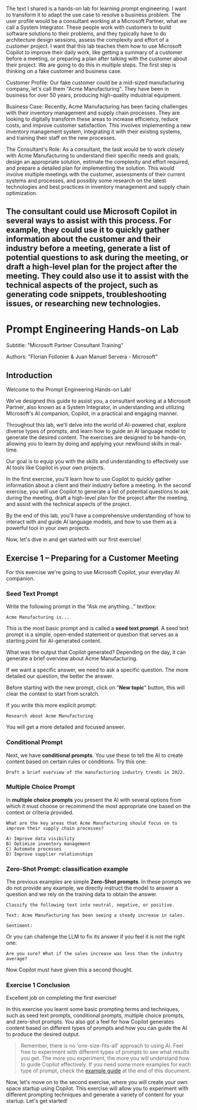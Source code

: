 The text I shared is a hands-on lab for learning prompt engineering. I want to transform it to adapt the use case to resolve a business problem. The user profile would be a consultant working at a Microsoft Partner, what we call a System Integrator. These people work with customers to build software solutions to their problems, and they typically have to do architecture design sessions, assess the complexity and effort of a customer project. I want that this lab teaches them how to use Microsoft Copilot to improve their daily work, like getting a summary of a customer before a meeting, or preparing a plan after talking with the customer about their project. We are going to do this in multiple steps. The first step is thinking on a fake customer and business case.

Customer Profile:
Our fake customer could be a mid-sized manufacturing company, let's call them "Acme Manufacturing". They have been in business for over 50 years, producing high-quality industrial equipment.

Business Case:
Recently, Acme Manufacturing has been facing challenges with their inventory management and supply chain processes. They are looking to digitally transform these areas to increase efficiency, reduce costs, and improve customer satisfaction. This involves implementing a new inventory management system, integrating it with their existing systems, and training their staff on the new processes.

The Consultant's Role:
As a consultant, the task would be to work closely with Acme Manufacturing to understand their specific needs and goals, design an appropriate solution, estimate the complexity and effort required, and prepare a detailed plan for implementing the solution. This would involve multiple meetings with the customer, assessments of their current systems and processes, and possibly some research on the latest technologies and best practices in inventory management and supply chain optimization.

The consultant could use Microsoft Copilot in several ways to assist with this process. For example, they could use it to quickly gather information about the customer and their industry before a meeting, generate a list of potential questions to ask during the meeting, or draft a high-level plan for the project after the meeting. They could also use it to assist with the technical aspects of the project, such as generating code snippets, troubleshooting issues, or researching new technologies.
---  
   
# Prompt Engineering Hands-on Lab  
   
Subtitle: "Microsoft Partner Consultant Training"  
   
Authors: "Florian Follonier & Juan Manuel Servera - Microsoft"  
   
## Introduction  
   
Welcome to the Prompt Engineering Hands-on Lab!  
   
We've designed this guide to assist you, a consultant working at a Microsoft Partner, also known as a System Integrator, in understanding and utilizing Microsoft's AI companion, Copilot, in a practical and engaging manner.  
    
Throughout this lab, we'll delve into the world of AI-powered chat, explore diverse types of prompts, and learn how to guide an AI language model to generate the desired content. The exercises are designed to be hands-on, allowing you to learn by doing and applying your newfound skills in real-time.  
   
Our goal is to equip you with the skills and understanding to effectively use AI tools like Copilot in your own projects.    
  
In the first exercise, you'll learn how to use Copilot to quickly gather information about a client and their industry before a meeting. In the second exercise, you will use Copilot to generate a list of potential questions to ask during the meeting, draft a high-level plan for the project after the meeting, and assist with the technical aspects of the project.  
   
By the end of this lab, you'll have a comprehensive understanding of how to interact with and guide AI language models, and how to use them as a powerful tool in your own projects.  
    
Now, let's dive in and get started with our first exercise!  
   
## Exercise 1 – Preparing for a Customer Meeting  
   
For this exercise we're going to use Microsoft Copilot, your everyday AI companion.  
   
### Seed Text Prompt  
   
Write the following prompt in the “Ask me anything…” textbox:  
   
```prompt  
Acme Manufacturing is...  
```  
   
This is the most basic prompt and is called a **seed text prompt**. A seed text prompt is a simple, open-ended statement or question that serves as a starting point for AI-generated content.  
   
What was the output that Copilot generated? Depending on the day, it can generate a brief overview about Acme Manufacturing.  
   
If we want a specific answer, we need to ask a specific question. The more detailed our question, the better the answer.  
   
Before starting with the new prompt, click on "**New topic**" button, this will clear the context to start from scratch.  
   
If you write this more explicit prompt:  
   
```prompt  
Research about Acme Manufacturing  
```  
   
You will get a more detailed and focused answer.  
   
### Conditional Prompt  
   
Next, we have **conditional prompts**. You use these to tell the AI to create content based on certain rules or conditions. Try this one:  
   
```prompt  
Draft a brief overview of the manufacturing industry trends in 2022.  
```  
   
### Multiple Choice Prompt  
   
In **multiple choice prompts** you present the AI with several options from which it must choose or recommend the most appropriate one based on the context or criteria provided.  
   
```prompt  
What are the key areas that Acme Manufacturing should focus on to improve their supply chain processes?  
   
A) Improve data visibility  
B) Optimize inventory management  
C) Automate processes  
D) Improve supplier relationships  
```  
   
### Zero-Shot Prompt: classification example  
   
The previous examples are simple **Zero-Shot prompts**. In these prompts we do not provide any example, we directly instruct the model to answer a question and we rely on the training data to obtain the answer.  
   
```prompt  
Classify the following text into neutral, negative, or positive.  
   
Text: Acme Manufacturing has been seeing a steady increase in sales.  
   
Sentiment:  
```  
   
Or you can challenge the LLM to fix its answer if you feel it is not the right one:  
   
```prompt  
Are you sure? What if the sales increase was less than the industry average?  
```  
   
Now Copilot must have given this a second thought.

### Exercise 1 Conclusion

Excellent job on completing the first exercise!

In this exercise you learnt some basic prompting terms and techniques, such as seed text prompts, conditional prompts, multiple choice prompts, and zero-shot prompts. You also got a feel for how Copilot generates content based on different types of prompts and how you can guide the AI to produce the desired output.

> Remember, there is no 'one-size-fits-all' approach to using AI. Feel free to experiment with different types of prompts to see what results you get. The more you experiment, the more you will understand how to guide Copilot effectively. If you need some more examples for each type of prompt, check the [example guide](#some-more-example-prompts) at the end of this document.

Now, let's move on to the second exercise, where you will create your own space startup using Copilot. This exercise will allow you to experiment with different prompting techniques and generate a variety of content for your startup. Let's get started!